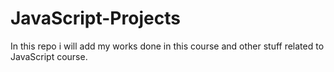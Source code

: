 # JavaScript-Projects

In this repo i will add my works done in this course and other stuff related to JavaScript course.
